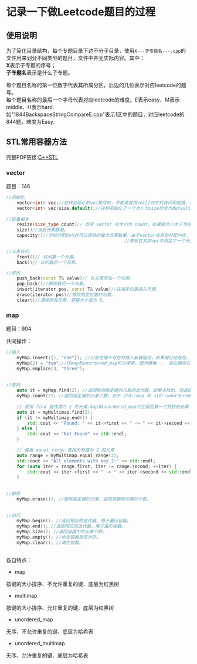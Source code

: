 # 记录一下做Leetcode题目的过程

## 使用说明
为了简化目录结构，每个专题目录下边不分子目录，使用`X---子专题名---.cpp`的文件用来划分不同类型的题目，文件中并无实际内容。其中：  
**X**表示子专题的序号；<br>
**子专题名**表示是什么子专题。

每个题目名称的第一位数字代表其所属分区，后边的几位表示对应leetcode的题号。<br>
每个题目名称的最后一个字母代表对应leetcode的难度。E表示easy、M表示middle、H表示hard.<br>
如"1844BackspaceStringCompareE.cpp"表示1区中的题目，对应leetcode的844题，难度为Easy.<br>


## STL常用容器方法
完整PDF链接:[C++STL](https://bwhite.top/diy/file/Cpp.pdf)

### vector
题目：146

```cpp
//初始化
    vector<int> vec;//这样初始化的vec是空的，不能直接用vec[]的方式访问和赋值，需要用push_back赋值
    vector<int> vec(size,default);//这样初始化了一个大小为size的全为default的vec
    
//容量相关
    resize(size_type count)// 改变 vector 的大小为 count，如果新大小大于当前大小，则用默认值或给定值填充新的元素。
    size()//当前元素数量。
	capacity()//当前分配的内存可以容纳的最大元素数量。由于vector会自动分配内存，如果vec中原来只分配了5个单位内存，且都有数据了，此时size()==capacity().
	                                         //若现在又向vec中添加了一个元素，size()==6而capacity()应该是大于6的，因为内存的分配往往不是一次只分配一个。

//元素访问
    front()// 访问第一个元素。
	back()// 访问最后一个元素。

//修改
    push_back(const T& value)// 在末尾添加一个元素。
	pop_back()//删除最后一个元素。
	insert(iterator pos, const T& value)//在指定位置插入元素。
	erase(iterator pos)//移除指定位置的元素。
	clear()//清除所有元素，容器大小变为 0。
```



### map
题目：904

共同操作：

```Cpp
//插入
    myMap.insert({1, "one"}); //只会在键不存在时插入新键值对，如果键已经存在，插入操作会失败，不会更新值。
    myMap[2] = "two";//仅map和unordered_map可以使用，因为键唯一.  会在键存在时更新值，在键不存在时插入新键值对。
    myMap.emplace(3, "three");
    
    
//查找
    auto it = myMap.find(2); //返回指向指定键的元素的迭代器，如果未找到，则返回 end 迭代器。
    myMap.count(2); //返回指定键的元素个数，对于 std::map 和 std::unordered_map，返回值为 0 或 1。
    
    // 使用 find 查找键为 2 的元素.map和unordered_map只会返回第一个找到的元素
    auto it = myMultimap.find(2);
    if (it != myMultimap.end()) {
        std::cout << "Found: " << it->first << " -> " << it->second << std::endl;
    } else {
        std::cout << "Not Found" << std::endl;
    }

    // 使用 equal_range 查找所有键为 2 的元素
    auto range = myMultimap.equal_range(2);
    std::cout << "All elements with key 2:" << std::endl;
    for (auto iter = range.first; iter != range.second; ++iter) {
        std::cout << iter->first << " -> " << iter->second << std::endl;
    }
    
    
//删除
    myMap.erase(1); //删除指定键的元素，返回被删除元素的个数。
    
    
//访问
    myMap.begin(); //返回相应的迭代器，用于遍历容器。
    myMap.end(); //返回相应的迭代器，用于遍历容器。
    myMap.size(); //返回容器中的元素个数。
    myMap.empty(); //检查容器是否为空。
    myMap.clear(); //清空容器。
	
```

各自特点：
- map

按键的大小排序、不允许重复的键、底层为红黑树

- multimap

按键的大小排序、允许重复的键、底层为红黑树

- unordered_map

无序、不允许重复的键、底层为哈希表

- unordered_multimap

无序、允许重复的键、底层为哈希表

